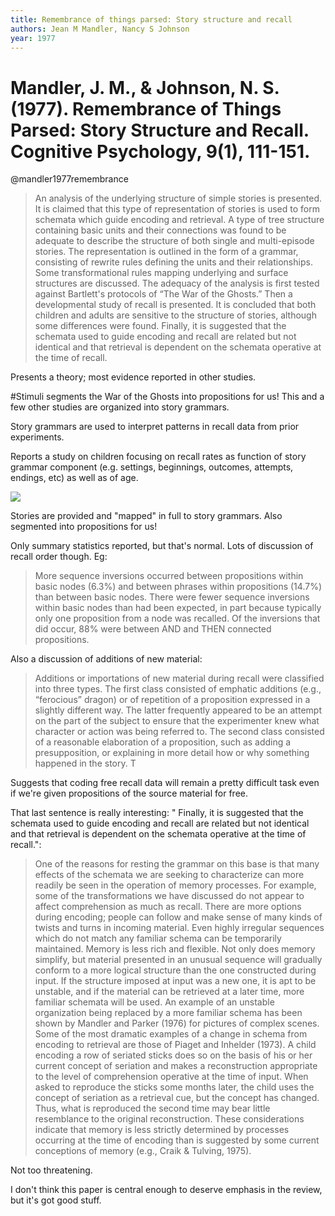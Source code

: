```yaml
---
title: Remembrance of things parsed: Story structure and recall
authors: Jean M Mandler, Nancy S Johnson
year: 1977
---
```


# Mandler, J. M., & Johnson, N. S. (1977). Remembrance of Things Parsed: Story Structure and Recall. Cognitive Psychology, 9(1), 111-151.
@mandler1977remembrance

> An analysis of the underlying structure of simple stories is presented. It is claimed that this type of representation of stories is used to form schemata which guide encoding and retrieval. A type of tree structure containing basic units and their connections was found to be adequate to describe the structure of both single and multi-episode stories. The representation is outlined in the form of a grammar, consisting of rewrite rules defining the units and their relationships. Some transformational rules mapping underlying and surface structures are discussed. The adequacy of the analysis is first tested against Bartlett's protocols of “The War of the Ghosts.” Then a developmental study of recall is presented. It is concluded that both children and adults are sensitive to the structure of stories, although some differences were found. Finally, it is suggested that the schemata used to guide encoding and recall are related but not identical and that retrieval is dependent on the schemata operative at the time of recall.

Presents a theory; most evidence reported in other studies. 

#Stimuli segments the War of the Ghosts into propositions for us! This and a few other studies are organized into story grammars.

Story grammars are used to interpret patterns in recall data from prior experiments.

Reports a study on children focusing on recall rates as function of story grammar component (e.g. settings, beginnings, outcomes, attempts, endings, etc) as well as of age.

![](2022-02-21-05-31-49.png)

Stories are provided and "mapped" in full to story grammars. Also segmented into propositions for us!

Only summary statistics reported, but that's normal. Lots of discussion of recall order though. Eg:

> More sequence inversions occurred between propositions within basic nodes (6.3%) and between phrases within propositions (14.7%) than between basic nodes. There were fewer sequence inversions within basic nodes than had been expected, in part because typically only one proposition from a node was recalled. Of the inversions that did occur, 88% were between AND and THEN connected propositions.  

Also a discussion of additions of new material:
> Additions or importations of new material during recall were classified into three types. The first class consisted of emphatic additions (e.g., “ferocious” dragon) or of repetition of a proposition expressed in a slightly different way. The latter frequently appeared to be an attempt on the part of the subject to ensure that the experimenter knew what character or action was being referred to. The second class consisted of a reasonable elaboration of a proposition, such as adding a presupposition, or explaining in more detail how or why something happened in the story. T

Suggests that coding free recall data will remain a pretty difficult task even if we're given propositions of the source material for free.

That last sentence is really interesting: " Finally, it is suggested that the schemata used to guide encoding and recall are related but not identical and that retrieval is dependent on the schemata operative at the time of recall.":

> One of the reasons for resting the grammar on this base is that many effects of the schemata we are seeking to characterize can more readily be seen in the operation of memory processes. For example, some of the transformations we have discussed do not appear to affect comprehension as much as recall. There are more options during encoding; people can follow and make sense of many kinds of twists and turns in incoming material. Even highly irregular sequences which do not match any familiar schema can be temporarily maintained. Memory is less rich and flexible. Not only does memory simplify, but material presented in an unusual sequence will gradually conform to a more logical structure than the one constructed during input. If the structure imposed at input was a new one, it is apt to be unstable, and if the material can be retrieved at a later time, more familiar schemata will be used. An example of an unstable organization being replaced by a more familiar schema has been shown by Mandler and Parker (1976) for pictures of complex scenes. Some of the most dramatic examples of a change in schema from encoding to retrieval are those of Piaget and Inhelder (1973). A child encoding a row of seriated sticks does so on the basis of his or her current concept of seriation and makes a reconstruction appropriate to the level of comprehension operative at the time of input. When asked to reproduce the sticks some months later, the child uses the concept of seriation as a retrieval cue, but the concept has changed. Thus, what is reproduced the second time may bear little resemblance to the original reconstruction. These considerations indicate that memory is less strictly determined by processes occurring at the time of encoding than is suggested by some current conceptions of memory (e.g., Craik & Tulving, 1975).

Not too threatening. 

I don't think this paper is central enough to deserve emphasis in the review, but it's got good stuff.